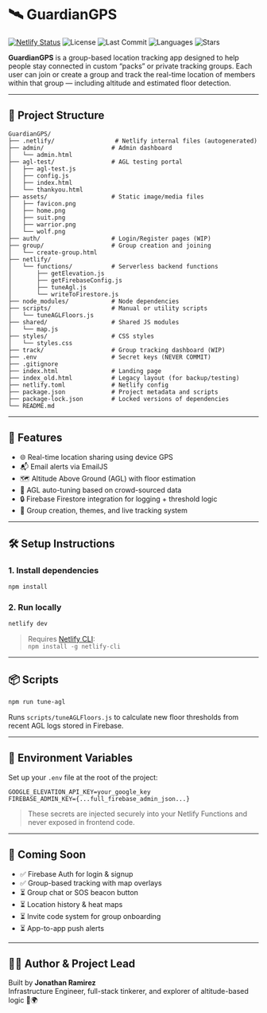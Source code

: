 # 🛰️ GuardianGPS

[![Netlify Status](https://api.netlify.com/api/v1/badges/e750ad43-c2c6-4bae-9382-98e5b7b2c7a4/deploy-status)](https://app.netlify.com/sites/guardiangps/deploys)
![License](https://img.shields.io/github/license/john89ram/GuardianGPS)
![Last Commit](https://img.shields.io/github/last-commit/john89ram/GuardianGPS)
![Languages](https://img.shields.io/github/languages/top/john89ram/GuardianGPS)
![Stars](https://img.shields.io/github/stars/john89ram/GuardianGPS?style=social)


**GuardianGPS** is a group-based location tracking app designed to help people stay connected in custom “packs” or private tracking groups. Each user can join or create a group and track the real-time location of members within that group — including altitude and estimated floor detection.

---

## 📁 Project Structure

```
GuardianGPS/
├── .netlify/                 # Netlify internal files (autogenerated)
├── admin/                   # Admin dashboard
│   └── admin.html
├── agl-test/                # AGL testing portal
│   ├── agl-test.js
│   ├── config.js
│   ├── index.html
│   └── thankyou.html
├── assets/                  # Static image/media files
│   ├── favicon.png
│   ├── home.png
│   ├── suit.png
│   ├── warrior.png
│   └── wolf.png
├── auth/                    # Login/Register pages (WIP)
├── group/                   # Group creation and joining
│   └── create-group.html
├── netlify/
│   └── functions/           # Serverless backend functions
│       ├── getElevation.js
│       ├── getFirebaseConfig.js
│       ├── tuneAgl.js
│       └── writeToFirestore.js
├── node_modules/            # Node dependencies
├── scripts/                 # Manual or utility scripts
│   └── tuneAGLFloors.js
├── shared/                  # Shared JS modules
│   └── map.js
├── styles/                  # CSS styles
│   └── styles.css
├── track/                   # Group tracking dashboard (WIP)
├── .env                     # Secret keys (NEVER COMMIT)
├── .gitignore
├── index.html               # Landing page
├── index_old.html           # Legacy layout (for backup/testing)
├── netlify.toml             # Netlify config
├── package.json             # Project metadata and scripts
├── package-lock.json        # Locked versions of dependencies
└── README.md
```

---

## 🚀 Features

- 🌐 Real-time location sharing using device GPS  
- 📬 Email alerts via EmailJS  
- 🗺️ Altitude Above Ground (AGL) with floor estimation  
- 🔁 AGL auto-tuning based on crowd-sourced data  
- 🔒 Firebase Firestore integration for logging + threshold logic  
- 👥 Group creation, themes, and live tracking system  

---

## 🛠️ Setup Instructions

### 1. Install dependencies

```bash
npm install
```

### 2. Run locally

```bash
netlify dev
```

> Requires [Netlify CLI](https://docs.netlify.com/cli/get-started/):  
> `npm install -g netlify-cli`

---

## 📦 Scripts

```bash
npm run tune-agl
```

Runs `scripts/tuneAGLFloors.js` to calculate new floor thresholds from recent AGL logs stored in Firebase.

---

## 🔐 Environment Variables

Set up your `.env` file at the root of the project:

```env
GOOGLE_ELEVATION_API_KEY=your_google_key
FIREBASE_ADMIN_KEY={...full_firebase_admin_json...}
```

> These secrets are injected securely into your Netlify Functions and never exposed in frontend code.

---

## 📌 Coming Soon

- ✅ Firebase Auth for login & signup  
- ✅ Group-based tracking with map overlays  
- ⏳ Group chat or SOS beacon button  
- ⏳ Location history & heat maps  
- ⏳ Invite code system for group onboarding  
- ⏳ App-to-app push alerts  

---

## 👨‍💻 Author & Project Lead

Built by **Jonathan Ramirez**  
Infrastructure Engineer, full-stack tinkerer, and explorer of altitude-based logic 👣🌍
